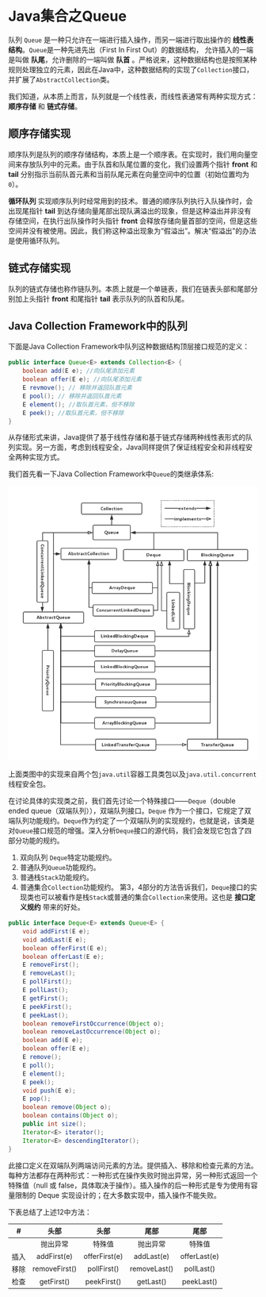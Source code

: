 # Java集合之Queue
队列 `Queue` 是一种只允许在一端进行插入操作，而另一端进行取出操作的  **线性表结构**。`Queue`是一种先进先出（First In First Out）的数据结构， 允许插入的一端是叫做 **队尾**，允许删除的一端叫做 **队首** 。严格说来，这种数据结构也是按照某种规则处理独立的元素，因此在Java中，这种数据结构的实现了`Collection`接口， 并扩展了`AbstractCollection`类。

我们知道，从本质上而言，队列就是一个线性表，而线性表通常有两种实现方式：**顺序存储** 和 **链式存储**。
## 顺序存储实现
顺序队列是队列的顺序存储结构，本质上是一个顺序表。在实现时，我们用向量空间来存放队列中的元素。由于队首和队尾位置的变化，我们设置两个指针 **front** 和 **tail** 分别指示当前队首元素和当前队尾元素在向量空间中的位置（初始位置均为`0`）。

**循环队列** 实现顺序队列时经常用到的技术。普通的顺序队列执行入队操作时，会出现尾指针 **tail** 到达存储向量尾部出现队满溢出的现象，但是这种溢出并非没有存储空间，在执行出队操作时头指针 **front** 会释放存储向量首部的空间，但是这些空间并没有被使用。因此，我们称这种溢出现象为“假溢出”。解决“假溢出”的办法是使用循环队列。

## 链式存储实现
队列的链式存储也称作链队列。本质上就是一个单链表，我们在链表头部和尾部分别加上头指针 **front** 和尾指针 **tail** 表示队列的队首和队尾。

## Java Collection Framework中的队列
下面是Java Collection Framework中队列这种数据结构顶层接口规范的定义：

```java
public interface Queue<E> extends Collection<E> {
    boolean add(E e); //向队尾添加元素
    boolean offer(E e); //向队尾添加元素
    E revmove(); // 移除并返回队首元素
    E pool(); // 移除并返回队首元素
    E element(); //取队首元素，但不移除
    E peek(); //取队首元素，但不移除
}
```

从存储形式来讲，Java提供了基于线性存储和基于链式存储两种线性表形式的队列实现。另一方面，考虑到线程安全，Java同样提供了保证线程安全和非线程安全两种实现方式。

我们首先看一下Java Collection Framework中`Queue`的类继承体系:

![Java Collection Framework](./images/queue.png)

上面类图中的实现来自两个包`java.util`容器工具类包以及`java.util.concurrent`线程安全包。

在讨论具体的实现类之前，我们首先讨论一个特殊接口——`Deque`（double ended queue（双端队列）），双端队列接口。`Deque` 作为一个接口，它规定了双端队列功能规约。`Deque`作为约定了一个双端队列的实现规约，也就是说，该类是对`Queue`接口规范的增强。深入分析`Deque`接口的源代码，我们会发现它包含了四部分功能的规约。
1. 双向队列 `Deque`特定功能规约。
2. 普通队列`Queue`功能规约。
3. 普通栈`Stack`功能规约。
4. 普通集合`Collection`功能规约。
第3，4部分的方法告诉我们，`Deque`接口的实现类也可以被看作是栈`Stack`或普通的集合`Collection`来使用。这也是 **接口定义规约** 带来的好处。
```java
public interface Deque<E> extends Queue<E> {
    void addFirst(E e);
    void addLast(E e);
    boolean offerFirst(E e);
    boolean offerLast(E e);
    E removeFirst();
    E removeLast();
    E pollFirst();
    E pollLast();
    E getFirst();
    E peekFirst();
    E peekLast();
    boolean removeFirstOccurrence(Object o);
    boolean removeLastOccurrence(Object o);
    boolean add(E e);
    boolean offer(E e);
    E remove();
    E poll();
    E element();
    E peek();
    void push(E e);
    E pop();
    boolean remove(Object o);
    boolean contains(Object o);
    public int size();
    Iterator<E> iterator();
    Iterator<E> descendingIterator();
}
```

此接口定义在双端队列两端访问元素的方法。提供插入、移除和检查元素的方法。每种方法都存在两种形式：一种形式在操作失败时抛出异常，另一种形式返回一个特殊值（null 或 false，具体取决于操作）。插入操作的后一种形式是专为使用有容量限制的 Deque 实现设计的；在大多数实现中，插入操作不能失败。

下表总结了上述12中方法：

| #    | 头部 | 头部 | 尾部 | 尾部 |
|:----:|:-------------:|:-------------:|:------------:|:------------:|
|      | 抛出异常      | 特殊值        | 抛出异常     | 特殊值       |
| 插入 | addFirst(e)   | offerFirst(e) | addLast(e)   | offerLast(e) |
| 移除 | removeFirst() | pollFirst()   | removeLast() | pollLast()   |
| 检查 | getFirst()    | peekFirst()   | getLast()    | peekLast()   |
